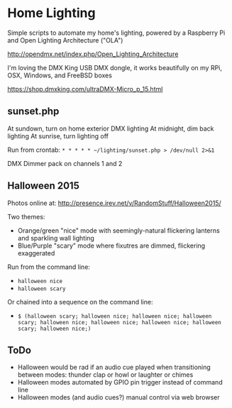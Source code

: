 # Home Lighting

Simple scripts to automate my home's lighting, powered by a Raspberry Pi and Open Lighting Architecture ("OLA")

http://opendmx.net/index.php/Open_Lighting_Architecture

I'm loving the DMX King USB DMX dongle, it works beautifully on my RPi, OSX, Windows, and FreeBSD boxes

https://shop.dmxking.com/ultraDMX-Micro_p_15.html

## sunset.php

At sundown, turn on home exterior DMX lighting
At midnight, dim back lighting
At sunrise, turn lighting off

Run from crontab:
 `* * * * * ~/lighting/sunset.php > /dev/null 2>&1`

DMX Dimmer pack on channels 1 and 2

## Halloween 2015

Photos online at: http://presence.irev.net/v/RandomStuff/Halloween2015/

Two themes: 

 * Orange/green "nice" mode with seemingly-natural flickering lanterns and sparkling wall lighting 
 * Blue/Purple "scary" mode where fixutres are dimmed, flickering exaggerated

Run from the command line:  

 * `halloween nice`
 * `halloween scary`

Or chained into a sequence on the command line:

 * `$ (halloween scary; halloween nice; halloween nice; halloween scary; halloween nice; halloween nice; halloween nice; halloween scary; halloween nice;)`

## ToDo

 * Halloween would be rad if an audio cue played when transitioning between modes: thunder clap or howl or laughter or chimes
 * Halloween modes automated by GPIO pin trigger instead of command line
 * Halloween modes (and audio cues?) manual control via web browser

